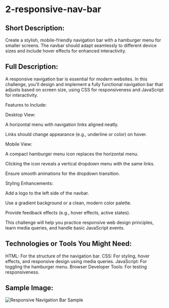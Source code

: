# 2-responsive-nav-bar


## Short Description:

Create a stylish, mobile-friendly navigation bar with a hamburger menu for smaller screens. The navbar should adapt seamlessly to different device sizes and include hover effects for enhanced interactivity.


## Full Description:

A responsive navigation bar is essential for modern websites. In this challenge, you'll design and implement a fully functional navigation bar that adjusts based on screen size, using CSS for responsiveness and JavaScript for interactivity.

Features to Include:

Desktop View:

A horizontal menu with navigation links aligned neatly.

Links should change appearance (e.g., underline or color) on hover.

Mobile View:

A compact hamburger menu icon replaces the horizontal menu.

Clicking the icon reveals a vertical dropdown menu with the same links.

Ensure smooth animations for the dropdown transition.

Styling Enhancements:

Add a logo to the left side of the navbar.

Use a gradient background or a clean, modern color palette.

Provide feedback effects (e.g., hover effects, active states).

This challenge will help you practice responsive web design principles, learn media queries, and handle basic JavaScript events.


## Technologies or Tools You Might Need:

HTML: For the structure of the navigation bar.
CSS: For styling, hover effects, and responsive design using media queries.
JavaScript: For toggling the hamburger menu.
Browser Developer Tools: For testing responsiveness.

## Sample Image:
![Responsive Navigation Bar Sample](https://amirdehi.ir/wp-content/uploads/2024/12/interactive-user-card.jpg)
